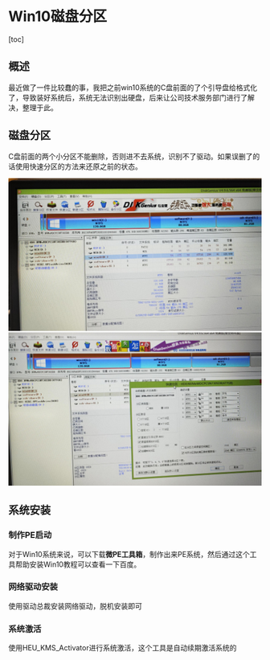 # Win10磁盘分区     

[toc]  

## 概述  
最近做了一件比较蠢的事，我把之前win10系统的C盘前面的了个引导盘给格式化了，导致装好系统后，系统无法识别出硬盘，后来让公司技术服务部门进行了解决，整理于此。    
## 磁盘分区  

C盘前面的两个小分区不能删除，否则进不去系统，识别不了驱动。如果误删了的话使用快速分区的方法来还原之前的状态。     

<img src="./img/059-1.jpg" alt="59-1" style="zoom:50%;" />   
<img src="./img/059-2.jpg" alt="59-2" style="zoom:50%;" />   

## 系统安装  

### 制作PE启动

对于Win10系统来说，可以下载**微PE工具箱**，制作出来PE系统，然后通过这个工具帮助安装Win10教程可以查看一下百度。  

### 网络驱动安装  

使用驱动总裁安装网络驱动，脱机安装即可   

### 系统激活  

使用HEU_KMS_Activator进行系统激活，这个工具是自动续期激活系统的  